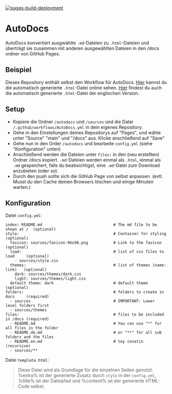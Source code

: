 [![pages-build-deployment](https://github.com/J0J0HA/test/actions/workflows/pages/pages-build-deployment/badge.svg)](https://github.com/J0J0HA/test/actions/workflows/pages/pages-build-deployment)
# AutoDocs
AutoDocs konvertiert ausgwählte `.md`-Dateien zu `.html`-Dateien und überträgt sie zusammen mit anderen ausgewählten Dateien in den /docs ordner von GitHub Pages.

## Beispiel
Dieses Repository enthält selbst den Workflow für AutoDocs.
[Hier](https://j0j0ha.github.io/AutoDocs/README.de) kannst du die automatisch generierte `.html`-Datei online sehen.
[Hier](https://j0j0ha.github.io/AutoDocs/README.en) findest du auch die automatisch generierte `.html`-Datei der englischen Version.

## Setup
* Kopiere die Ordner `/autodocs` und `/sources` und die Datei `/.github/workflows/AutoDocs.yml` in dein eigenes Repository.
* Gehe in den Einstellungen deines Repositorys auf "Pages", und wähle unter "Source" "main" und "/docs" aus. Klicke anschließend auf "Save"
* Gehe nun in den Order `/autodocs` und bearbeite `config.yml` (siehe "Konfiguration" unten)
* Anschließend werden die Dateien unter `files:` in den (neu erstellten) Ordner /docs kopiert. `.md`-Dateien werden einmal als `.html`, einmal als `.md` gespeichert, falls du beabsichtigst, eine `.md`-Datei zum Download anzubieten (oder so).
* Durch den push sollte sich die GitHub Page von selbst anpassen. (evtl. Musst du den Cache deinen Browsers löschen und einige Minuten warten.)

## Konfiguration
Datei `config.yml`:
```
index: README.md                               # The md file to be shown at /  (optional)
style:                                         # Container for styling         (optional)
  favicon: sources/favicon-96x96.png           # Link to the favicon           (optional)
  load:                                        # list of css files to load     (optional)
    - sources/style.css                        
  themes:                                      # list of themes (name: link)   (optional)
    dark: sources/themes/dark.css
    light: sources/themes/light.css
  default theme: dark                          # default theme                 (optional)
folders:                                       # folders to create in docs     (required)
  - sources                                    # IMPORTANT: Lower level folders first
  - sources/themes
files:                                         # files to be included in /docs (required)
  - README.md                                  # You can use "*" for all files in the folder
  - README.de.md                               # or "**" for all sub folders and the files
  - README.en.md                               # tey conatin (recursive)
  - sources/**
```

Datei `template.html`:
> Diese Datei wird als Grundlage für die einzelnen Seiten genutzt. %extra% ist der generierte Zusatz durch `style` in der `config.yml`, %title% ist der Dateipfad und %content% ist der generierte HTML-Code selbst.
